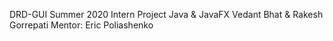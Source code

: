 DRD-GUI
Summer 2020 Intern Project
Java & JavaFX
Vedant Bhat & Rakesh Gorrepati
Mentor: Eric Poliashenko